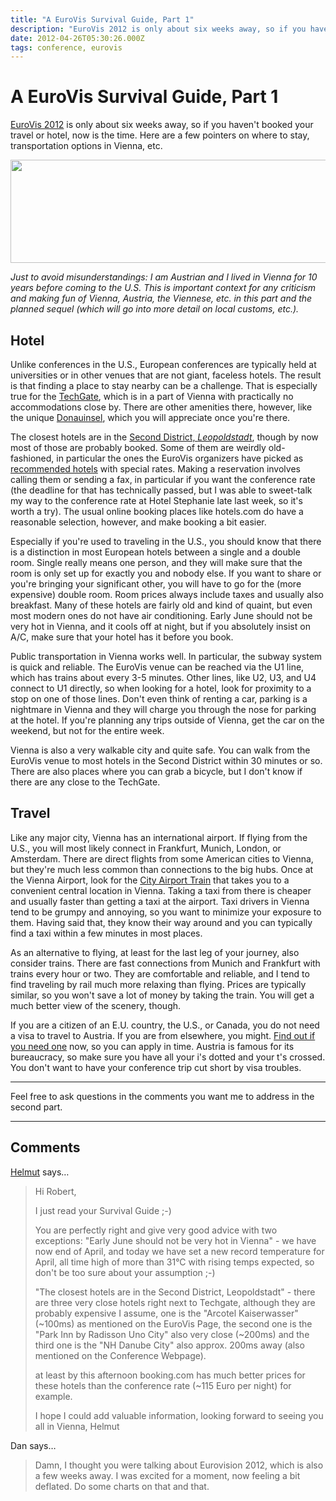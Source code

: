 ```yaml
---
title: "A EuroVis Survival Guide, Part 1"
description: "EuroVis 2012 is only about six weeks away, so if you haven't booked your travel or hotel, now is the time. Here are a few pointers on where to stay, transportation options in Vienna, etc."
date: 2012-04-26T05:30:26.000Z
tags: conference, eurovis
---
```


# A EuroVis Survival Guide, Part 1

<a href="http://eurovis.org/">EuroVis 2012</a> is only about six weeks away, so if you haven't booked your travel or hotel, now is the time. Here are a few pointers on where to stay, transportation options in Vienna, etc.<!--more-->

<a href="http://eurovis.org/"><img class="aligncenter size-full wp-image-1861" title="EuroVis 2012" alt="" src="https://eagereyes.org/wp-content/uploads/2012/04/eurovis-2012.png" width="600" height="165" /></a>

<em>Just to avoid misunderstandings: I am Austrian and I lived in Vienna for 10 years before coming to the U.S. This is important context for any criticism and making fun of Vienna, Austria, the Viennese, etc. in this part and the planned sequel (which will go into more detail on local customs, etc.).</em>

## Hotel

Unlike conferences in the U.S., European conferences are typically held at universities or in other venues that are not giant, faceless hotels. The result is that finding a place to stay nearby can be a challenge. That is especially true for the <a href="http://techgate.at/en/home/">TechGate</a>, which is in a part of Vienna with practically no accommodations close by. There are other amenities there, however, like the unique <a href="http://en.wikipedia.org/wiki/Donauinsel">Donauinsel</a>, which you will appreciate once you're there.

The closest hotels are in the <a href="http://en.wikipedia.org/wiki/Leopoldstadt">Second District, <em>Leopoldstadt</em></a>, though by now most of those are probably booked. Some of them are weirdly old-fashioned, in particular the ones the EuroVis organizers have picked as <a href="http://www.cg.tuwien.ac.at/eurovis2012/accomodation/hotel-information/">recommended hotels</a> with special rates. Making a reservation involves calling them or sending a fax, in particular if you want the conference rate (the deadline for that has technically passed, but I was able to sweet-talk my way to the conference rate at Hotel Stephanie late last week, so it's worth a try). The usual online booking places like hotels.com do have a reasonable selection, however, and make booking a bit easier.

Especially if you're used to traveling in the U.S., you should know that there is a distinction in most European hotels between a single and a double room. Single really means one person, and they will make sure that the room is only set up for exactly you and nobody else. If you want to share or you're bringing your significant other, you will have to go for the (more expensive) double room. Room prices always include taxes and usually also breakfast. Many of these hotels are fairly old and kind of quaint, but even most modern ones do not have air conditioning. Early June should not be very hot in Vienna, and it cools off at night, but if you absolutely insist on A/C, make sure that your hotel has it before you book.

Public transportation in Vienna works well. In particular, the subway system is quick and reliable. The EuroVis venue can be reached via the U1 line, which has trains about every 3-5 minutes. Other lines, like U2, U3, and U4 connect to U1 directly, so when looking for a hotel, look for proximity to a stop on one of those lines. Don't even think of renting a car, parking is a nightmare in Vienna and they will charge you through the nose for parking at the hotel. If you're planning any trips outside of Vienna, get the car on the weekend, but not for the entire week.

Vienna is also a very walkable city and quite safe. You can walk from the EuroVis venue to most hotels in the Second District within 30 minutes or so. There are also places where you can grab a bicycle, but I don't know if there are any close to the TechGate.

## Travel

Like any major city, Vienna has an international airport. If flying from the U.S., you will most likely connect in Frankfurt, Munich, London, or Amsterdam. There are direct flights from some American cities to Vienna, but they're much less common than connections to the big hubs. Once at the Vienna Airport, look for the <a href="http://www.cityairporttrain.com/">City Airport Train</a> that takes you to a convenient central location in Vienna. Taking a taxi from there is cheaper and usually faster than getting a taxi at the airport. Taxi drivers in Vienna tend to be grumpy and annoying, so you want to minimize your exposure to them. Having said that, they know their way around and you can typically find a taxi within a few minutes in most places.

As an alternative to flying, at least for the last leg of your journey, also consider trains. There are fast connections from Munich and Frankfurt with trains every hour or two. They are comfortable and reliable, and I tend to find traveling by rail much more relaxing than flying. Prices are typically similar, so you won't save a lot of money by taking the train. You will get a much better view of the scenery, though.

If you are a citizen of an E.U. country, the U.S., or Canada, you do not need a visa to travel to Austria. If you are from elsewhere, you might. <a href="http://www.austria.info/us/practical-information/passport-visa-regulations-1084572.html">Find out if you need one</a> now, so you can apply in time. Austria is famous for its bureaucracy, so make sure you have all your i's dotted and your t's crossed. You don't want to have your conference trip cut short by visa troubles.

<hr />

Feel free to ask questions in the comments you want me to address in the second part.


---
## Comments

<a href="http://www.simvis.at/" rel="nofollow noopener" target="_blank">Helmut</a> says…
>	Hi Robert, 
>	
>	I just read your Survival Guide ;-) 
>	
>	You are perfectly right and give very good advice with two exceptions:
>	"Early June should not be very hot in Vienna" - we have now end of April, and today we have set a new record temperature for April, all time high of more than 31°C with rising temps expected, so don't be too sure about your assumption ;-)
>	
>	"The closest hotels are in the Second District, Leopoldstadt" - there are three very close hotels right next to Techgate, although they are probably expensive I assume, one is the "Arcotel Kaiserwasser" (~100ms) as mentioned on the EuroVis Page, the second one is the "Park Inn by Radisson Uno City" also very close (~200ms) and the third one is the "NH Danube City" also approx. 200ms away (also mentioned on the Conference Webpage). 
>	
>	at least by this afternoon booking.com has much better prices for these hotels than the conference rate (~115 Euro per night) for example. 
>	
>	I hope I could add valuable information, looking forward to seeing you all in Vienna, 
>	Helmut

Dan says…
>	Damn, I thought you were talking about Eurovision 2012, which is also a few weeks away. I was excited for a moment, now feeling a bit deflated. Do some charts on that and that.


